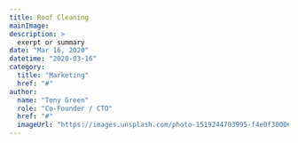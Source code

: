```yaml
---
title: Roof Cleaning
mainImage: 
description: >
  exerpt or summary
date: "Mar 16, 2020"
datetime: "2020-03-16"
category:
  title: "Marketing"
  href: "#"
author:
  name: "Tony Green"
  role: "Co-Founder / CTO"
  href: "#"
  imageUrl: "https://images.unsplash.com/photo-1519244703995-f4e0f30006d5?ixlib=rb-1.2.1&ixid=eyJhcHBfaWQiOjEyMDd9&auto=format&fit=facearea&facepad=2&w=256&h=256&q=80"
---
```


